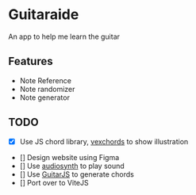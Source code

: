 # Guitaraide

An app to help me learn the guitar

## Features

- Note Reference
- Note randomizer
- Note generator

## TODO

- [x] Use JS chord library, [vexchords](https://github.com/0xfe/vexchords) to show illustration
- [] Design website using Figma  
- [] Use [audiosynth](https://keithwhor.github.io/audiosynth/) to play sound
- [] Use [GuitarJS](http://naiquevin.github.io/GuitarJs/) to generate chords  
- [] Port over to ViteJS


